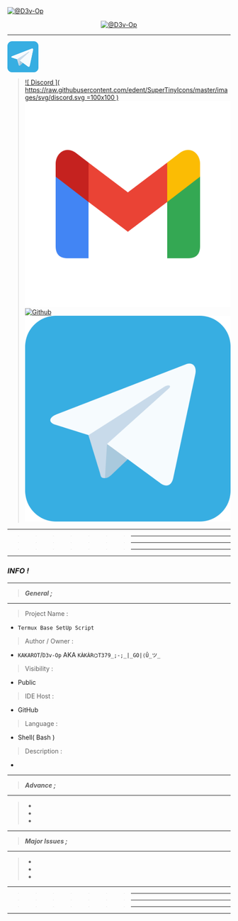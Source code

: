 


[ ![ @D3v-Op ]( https://avatars.githubusercontent.com/u/77237764?s=200&v=4 ) ]( https://github.com/organizations/Dev_Op/ )


<DIV style='text-align:center'>
<ORG-LOGO>
<A
  align='center'
  href='https://github.com/organizations/Dev_Op/'
  target='blank'
>
<IMG
  alt='@D3v-Op'
  src='https://avatars.githubusercontent.com/u/77237764?s=200&v=4'
  height='70%' width='70%'
/>
</A>
</ORG-LOGO>
</DIV>

___



><telegram>
 <A href='https://t.me/KAKAROT379'  >
 <img align='center'
  src='https://raw.githubusercontent.com/edent/SuperTinyIcons/master/images/svg/telegram.svg'
  alt='@KAKAROT379'
  height='70'
  width='70'
 />
 </A >
 </telegram>

> [ ![ Discord ]( https://raw.githubusercontent.com/edent/SuperTinyIcons/master/images/svg/discord.svg =100x100 ) ](  )
> [ ![ E-Mail ]( https://raw.githubusercontent.com/edent/SuperTinyIcons/master/images/svg/gmail.svg ) ]( kakarot.379@outlook.com )
> [ ![ Github ]( https://camo.githubusercontent.com/b079fe922f00c4b86f1b724fbc2e8141c468794ce8adbc9b7456e5e1ad09c622/68747470733a2f2f6564656e742e6769746875622e696f2f537570657254696e7949636f6e732f696d616765732f7376672f6769746875622e737667 ) ]( https://github.com/organizations/Dev_Op/ )
> [ ![ Telegram ]( https://raw.githubusercontent.com/edent/SuperTinyIcons/master/images/svg/telegram.svg ) ]( https://t.me/KAKAROT379 )
___
>>>>>>> ___

>>>>>>> ___

>>>>>>> ___
___



### ***INFO !***
___
> ***General ;***
___

> Project Name :
 - ```Termux Base SetUp Script```
> Author / Owner :
 - ```KAKAROT```/```D3v-Op``` AKA ```KÀKÀR⌬T379_;-;_|_GO|⟨Û_ツ_```
> Visibility :
 - Public
> IDE Host :
 - GitHub
> Language :
   - Shell( Bash )
> Description :
 - 
___
>***Advance ;***
___
> -
> -
> -
___
>***Major Issues ;***
___
> -
> -
> -
___
>>>>>>> ___

>>>>>>> ___

>>>>>>> ___
___
